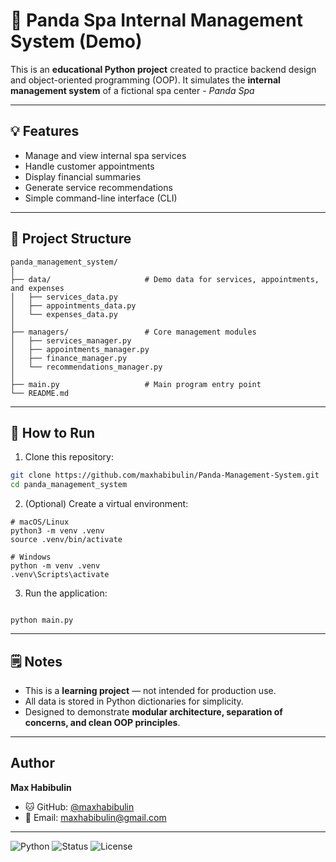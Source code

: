 # 🐼 Panda Spa Internal Management System (Demo)

This is an **educational Python project** created to practice backend design and object-oriented programming (OOP).
It simulates the **internal management system** of a fictional spa center - _Panda Spa_

---

## 💡 Features

- Manage and view internal spa services
- Handle customer appointments
- Display financial summaries
- Generate service recommendations
- Simple command-line interface (CLI)

---

## 🧱 Project Structure

```
panda_management_system/
│
├── data/                     # Demo data for services, appointments, and expenses
│   ├── services_data.py
│   ├── appointments_data.py
│   └── expenses_data.py
│
├── managers/                 # Core management modules
│   ├── services_manager.py
│   ├── appointments_manager.py
│   ├── finance_manager.py
│   └── recommendations_manager.py
│
├── main.py                   # Main program entry point
└── README.md

```

---

## 🚀 How to Run

1. Clone this repository:

```bash
git clone https://github.com/maxhabibulin/Panda-Management-System.git
cd panda_management_system
```

2. (Optional) Create a virtual environment:

```
# macOS/Linux
python3 -m venv .venv
source .venv/bin/activate

# Windows
python -m venv .venv
.venv\Scripts\activate
```

3. Run the application:

```

python main.py

```

---

## 🗒️ Notes

- This is a **learning project** — not intended for production use.
- All data is stored in Python dictionaries for simplicity.
- Designed to demonstrate **modular architecture, separation of concerns, and clean OOP principles**.

---

## Author

**Max Habibulin**

- 🐱 GitHub: [@maxhabibulin](https://github.com/maxhabibulin)
- 📧 Email: maxhabibulin@gmail.com

---

![Python](https://img.shields.io/badge/python-3.8+-blue.svg) ![Status](https://img.shields.io/badge/status-demo%20project-green.svg) ![License](https://img.shields.io/badge/license-MIT-lightgrey.svg)
